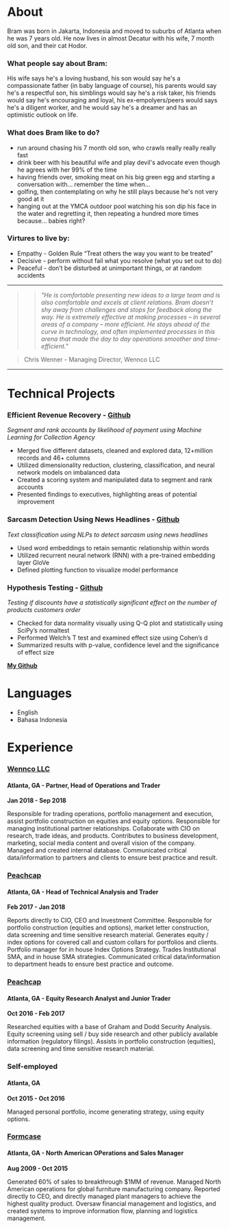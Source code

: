 # About
Bram was born in Jakarta, Indonesia and moved to suburbs of Atlanta when he was 7 years old. He now lives in almost Decatur with his wife, 7 month old son, and their cat Hodor. 

### What people say about Bram:  
His wife says he's a loving husband, his son would say he's a compassionate father (in baby language of course), his parents would say he's a respectful son, his simblings would say he's a risk taker, his friends would say he's encouraging and loyal, his ex-empolyers/peers would says he's a diligent worker, and he would say he's a dreamer and has an optimistic outlook on life.  

### What does Bram like to do? 
- run around chasing his 7 month old son, who crawls really really really fast
- drink beer with his beautiful wife and play devil's advocate even though he agrees with her 99% of the time
- having friends over, smoking meat on his big green egg and starting a conversation with... remember the time when... 
- golfing, then contemplating on why he still plays because he's not very good at it
- hanging out at the YMCA outdoor pool watching his son dip his face in the water and regretting it, then repeating a hundred more times because... babies right? 

### Virtures to live by: 
- Empathy - Golden Rule “Treat others the way you want to be treated” 
- Decisive - perform without fail what you resolve (what you set out to do)
- Peaceful - don’t be disturbed at unimportant things, or at random accidents

---

>> *"He is comfortable presenting new ideas to a large team and is also comfortable and excels at client relations.  Bram doesn’t shy away from challenges and stops for feedback along the way.  He is extremely effective at making processes – in several areas of a company – more efficient.  He stays ahead of the curve in technology, and often implemented processes in this arena that made the day to day operations smoother and time-efficient."*       

> Chris Wenner - Managing Director, Wennco LLC

---

# Technical Projects

### Efficient Revenue Recovery - [Github](https://github.com/MyNameisBram/Efficient-Revenue-Recovery)
*Segment and rank accounts by likelihood of payment using Machine Learning for Collection Agency*
+ Merged five different datasets, cleaned and explored data, 12+million records and 46+ columns
+ Utilized dimensionality reduction, clustering, classification, and neural network models on imbalanced data 
+ Created a scoring system and manipulated data to segment and rank accounts 
+ Presented findings to executives, highlighting areas of potential improvement 

### Sarcasm Detection Using News Headlines - [Github](https://github.com/MyNameisBram/SarcasmDetectionUsingNewsHeadlines)
*Text classification using NLPs to detect sarcasm using news headlines*
+ Used word embeddings to retain semantic relationship within words
+ Utilized recurrent neural network (RNN) with a pre-trained embedding layer GloVe
+ Defined plotting function to visualize model performance 

### Hypothesis Testing - [Github](https://github.com/MyNameisBram/Hypothesis-Testing-Discounts) 
*Testing if discounts have a statistically significant effect on the number of products customers order*
+ Checked for data normality visually using Q-Q plot and statistically using SciPy’s normaltest
+ Performed Welch’s T test and examined effect size using Cohen’s d 
+ Summarized results with p-value, confidence level and the significance of effect size

[**My Github**](https://github.com/MyNameisBram)

# Languages
- English 
- Bahasa Indonesia

# Experience
### [Wennco LLC](https://www.wenncoadvisors.com/) 
#### Atlanta, GA - Partner, Head of Operations and Trader 
**Jan 2018 - Sep 2018**

Responsible for trading  operations, portfolio management  and execution, assist portfolio construction on equities and equity options. Responsible for managing institutional  partner relationships. Collaborate with CIO on research, trade ideas, and products.  Contributes to  business development, marketing, social media content and overall vision of the company. Managed and created internal database. Communicated critical data/information to partners and  clients  to ensure best practice and result. 

### [Peachcap](https://peachcap.com/)
#### Atlanta, GA - Head of Technical Analysis and Trader 
**Feb 2017 - Jan 2018**

Reports directly to CIO, CEO and Investment Committee. Responsible for portfolio construction (equities and options), market letter construction, data screening and time sensitive research material. Generates equity / index options for covered call and custom collars for portfolios and clients. Portfolio manager for in house Index Options Strategy. Trades Institutional SMA, and in house SMA strategies. Communicated critical data/information to department heads to ensure best practice and outcome. 

### [Peachcap](https://peachcap.com/)
#### Atlanta, GA - Equity Research Analyst and Junior Trader  
**Oct 2016 - Feb 2017**

Researched equities with a base of Graham and Dodd Security Analysis. Equity screening using sell / buy side research and other publicly available information (regulatory filings). Assists in portfolio construction (equities), data screening and time sensitive research material. 

### Self-employed
#### Atlanta, GA   
**Oct 2015 - Oct 2016**

Managed personal portfolio, income generating strategy, using equity options.

### [Formcase](https://www.formcase.com/)
#### Atlanta, GA - North American OPerations and Sales Manager
**Aug 2009 - Oct 2015**

Generated 60% of sales to breakthrough $1MM of revenue. Managed  North American operations for global furniture manufacturing company. Reported directly to CEO, and directly managed plant managers to achieve the highest quality product. Oversaw financial management and logistics, and created systems to improve information flow, planning and logistics management. 
